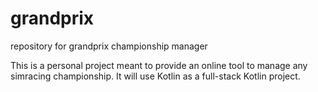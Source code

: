 # grandprix
repository for grandprix championship manager

This is a personal project meant to provide an online tool to manage any simracing championship.
It will use Kotlin as a full-stack Kotlin project.
